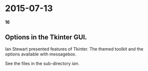# 2015-07-13
#### 16

## Options in the Tkinter GUI.

Ian Stewart presented features of Tkinter. The themed toolkit and the options
available with messagebox.

See the files in the sub-directory *ian*.
